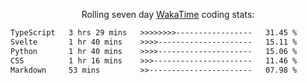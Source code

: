 <p align="center">Rolling seven day <a href="https://wakatime.com/@syrkis"/>WakaTime</a> coding stats:</p>
<!--START_SECTION:waka-->

```txt
TypeScript   3 hrs 29 mins   >>>>>>>>-----------------   31.45 %
Svelte       1 hr 40 mins    >>>>---------------------   15.11 %
Python       1 hr 40 mins    >>>>---------------------   15.06 %
CSS          1 hr 16 mins    >>>----------------------   11.46 %
Markdown     53 mins         >>-----------------------   07.98 %
```

<!--END_SECTION:waka-->

